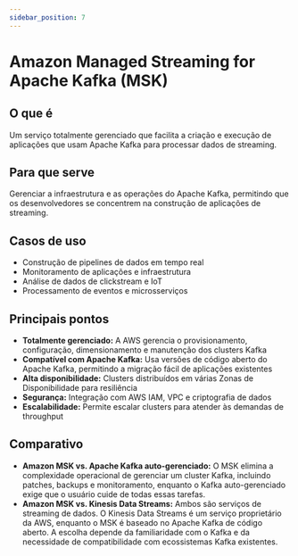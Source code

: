 ```yaml
---
sidebar_position: 7
---
```


# Amazon Managed Streaming for Apache Kafka (MSK)

## O que é
Um serviço totalmente gerenciado que facilita a criação e execução de aplicações que usam Apache Kafka para processar dados de streaming.

## Para que serve
Gerenciar a infraestrutura e as operações do Apache Kafka, permitindo que os desenvolvedores se concentrem na construção de aplicações de streaming.

## Casos de uso
- Construção de pipelines de dados em tempo real
- Monitoramento de aplicações e infraestrutura
- Análise de dados de clickstream e IoT
- Processamento de eventos e microsserviços

## Principais pontos
- **Totalmente gerenciado:** A AWS gerencia o provisionamento, configuração, dimensionamento e manutenção dos clusters Kafka
- **Compatível com Apache Kafka:** Usa versões de código aberto do Apache Kafka, permitindo a migração fácil de aplicações existentes
- **Alta disponibilidade:** Clusters distribuídos em várias Zonas de Disponibilidade para resiliência
- **Segurança:** Integração com AWS IAM, VPC e criptografia de dados
- **Escalabilidade:** Permite escalar clusters para atender às demandas de throughput

## Comparativo
- **Amazon MSK vs. Apache Kafka auto-gerenciado:** O MSK elimina a complexidade operacional de gerenciar um cluster Kafka, incluindo patches, backups e monitoramento, enquanto o Kafka auto-gerenciado exige que o usuário cuide de todas essas tarefas.
- **Amazon MSK vs. Kinesis Data Streams:** Ambos são serviços de streaming de dados. O Kinesis Data Streams é um serviço proprietário da AWS, enquanto o MSK é baseado no Apache Kafka de código aberto. A escolha depende da familiaridade com o Kafka e da necessidade de compatibilidade com ecossistemas Kafka existentes. 